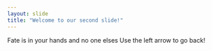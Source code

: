 ```yaml
---
layout: slide
title: "Welcome to our second slide!"
---
```

Fate is in your hands and no one elses
Use the left arrow to go back!
